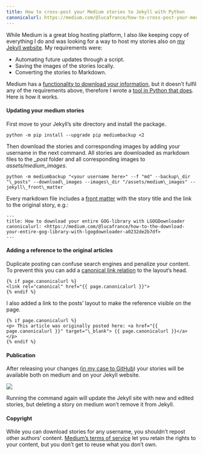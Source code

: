 ```yaml
---
title: How to cross-post your Medium stories to Jekyll with Python
canonicalurl: https://medium.com/@lucafrance/how-to-cross-post-your-medium-stories-to-jekyll-with-python-47a5eda4e47a
---
```


While Medium is a great blog hosting platform, I also like keeping copy of everything I do and was looking for a way to host my stories also on [my Jekyll website](https://lucafrance.github.io/). My requirements were:


* Automating future updates through a script.
* Saving the images of the stories locally.
* Converting the stories to Markdown.

Medium has a [functionality to download your information,](https://help.medium.com/hc/en-us/articles/115004745787-Download-your-information) but it doesn’t fulfil any of the requirements above, therefore I wrote a [tool in Python that does](https://pypi.org/project/mediumbackup/). Here is how it works.

#### Updating your medium stories

First move to your Jekyll’s site directory and install the package.


```
python -m pip install --upgrade pip mediumbackup <2
```
Then download the stories and corresponding images by adding your username in the next command. All stories are downloaded as markdown files to the *\_post* folder and all corresponding images to *assets/medium\_images*.


```
python -m mediumbackup "<your username here>" --f "md" --backup\_dir "\_posts" --download\_images --images\_dir "/assets/medium\_images" --jekyll\_front\_matter
```
Every markdown file includes a [front matter](https://jekyllrb.com/docs/front-matter/) with the story title and the link to the original story, e.g.:


```
---
title: How to download your entire GOG-library with LGOGDownloader
canonicalurl: <https://medium.com/@lucafrance/how-to-the-download-your-entire-gog-library-with-lgogdownloader-a0232de2b7df>
---
```
#### Adding a reference to the original articles

Duplicate posting can confuse search engines and penalize your content. To prevent this you can add a [canonical link relation](http://microformats.org/wiki/rel-canonical) to the layout’s head.


```
{% if page.canonicalurl %}
<link rel="canonical" href="{{ page.canonicalurl }}">
{% endif %}
```
I also added a link to the posts’ layout to make the reference visible on the page.


```
{% if page.canonicalurl %}
<p> This article was originally posted here: <a href="{{ page.canonicalurl }}" target="\_blank"> {{ page.canonicalurl }}</a></p>
{% endif %}
```
#### Publication

After releasing your changes ([in my case to GitHub](https://github.com/lucafrance/lucafrance.github.io)) your stories will be available both on medium and on your Jekyll website.

![](/assets/medium_images/1-S4onWSOAcLmgpfgDxHdpg.png)

Running the command again will update the Jekyll site with new and edited stories, but deleting a story on medium won’t remove it from Jekyll.

#### Copyright

While you can download stories for any username, you shouldn’t repost other authors’ content. [Medium’s terms of service](https://policy.medium.com/medium-terms-of-service-9db0094a1e0f) let you retain the rights to your content, but you don’t get to reuse what you don’t own.

